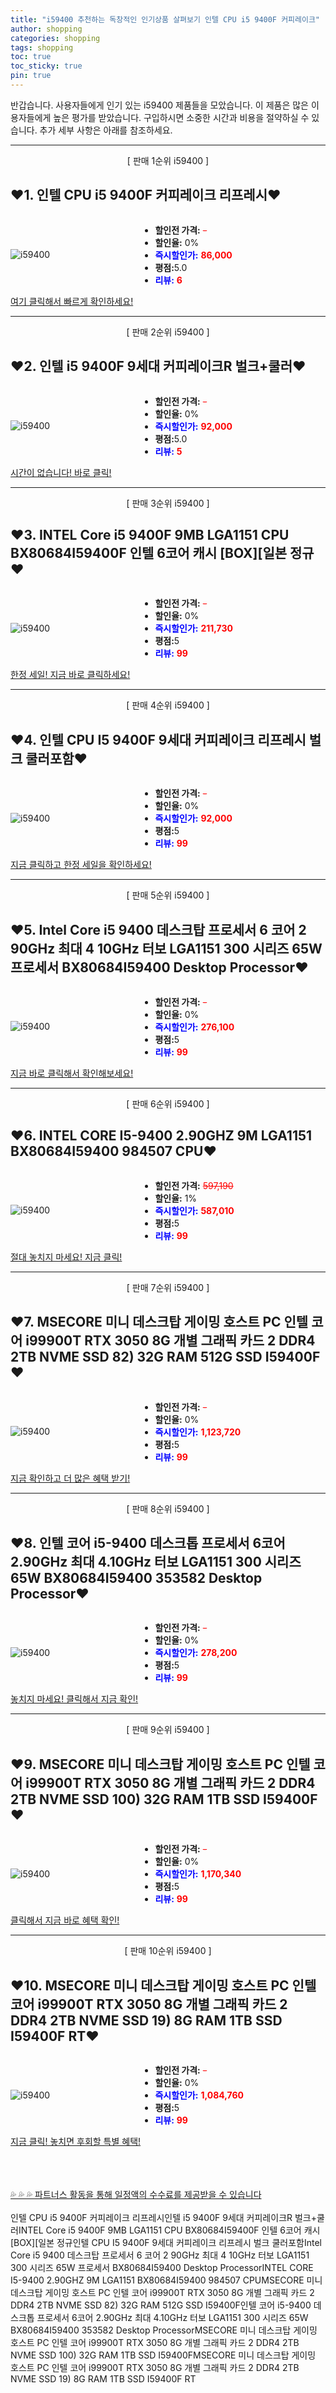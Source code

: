 ```yaml
---
title: "i59400 추천하는 독창적인 인기상품 살펴보기 인텔 CPU i5 9400F 커피레이크"
author: shopping
categories: shopping
tags: shopping
toc: true
toc_sticky: true
pin: true
---
```

반갑습니다. 사용자들에게 인기 있는 i59400 제품들을 모았습니다. 이 제품은 많은 이용자들에게 높은 평가를 받았습니다. 구입하시면 소중한 시간과 비용을 절약하실 수 있습니다. 추가 세부 사항은 아래를 참조하세요.

---
<p class="toplist" style="margin: 0 auto; display: block; width: fit-content;">[ 판매 1순위 i59400 ]</p>

<h2><strong>❤️1. 인텔 CPU i5 9400F 커피레이크 리프레시❤️</strong></h2>

<div style="display: flex; align-items: center;">
    <div style="flex: 0.4;">
        <img src="https://thumbnail9.coupangcdn.com/thumbnails/remote/230x230ex/image/vendor_inventory/32c2/96637336a1e16bf746b80e1b71911d787b029000173c786bcc1161772cc4.jpg" alt="i59400" style="max-width: 100%;">
    </div>
    <div style="flex: 0.6; margin-left: 10px;">
        <ul>
            <li><strong>할인전 가격:</strong> <del style="color: red;">-</del></li>
            <li><strong>할인율:</strong> 0%</li>
            <li><span style='color:blue'><strong>즉시할인가:</strong></span> <span style='color:red'><strong>86,000</strong></span></li>
            <li><strong>평점:</strong>5.0</li>
            <li><span style='color:blue'><strong>리뷰:</strong></span> <span style='color:red'><strong>6</strong></span></li>
        </ul>
    </div>
</div>
<div class="center">
    <a href="https://William4Davisa.github.io?lptag=AF9450613&subid=githubio&pageKey=7293149465&traceid=V0-153&itemId=18645225450&vendorItemId=85780233910" class="myButton">
        여기 클릭해서 빠르게 확인하세요!
    </a>
</div>


---
<p class="toplist" style="margin: 0 auto; display: block; width: fit-content;">[ 판매 2순위 i59400 ]</p>

<h2><strong>❤️2. 인텔 i5 9400F 9세대 커피레이크R 벌크+쿨러❤️</strong></h2>

<div style="display: flex; align-items: center;">
    <div style="flex: 0.4;">
        <img src="https://thumbnail7.coupangcdn.com/thumbnails/remote/230x230ex/image/vendor_inventory/ac39/57dd5bb4cd77add8c654cd59d5983fe6e9d2b71b7563b4f22822ef80f2af.jpg" alt="i59400" style="max-width: 100%;">
    </div>
    <div style="flex: 0.6; margin-left: 10px;">
        <ul>
            <li><strong>할인전 가격:</strong> <del style="color: red;">-</del></li>
            <li><strong>할인율:</strong> 0%</li>
            <li><span style='color:blue'><strong>즉시할인가:</strong></span> <span style='color:red'><strong>92,000</strong></span></li>
            <li><strong>평점:</strong>5.0</li>
            <li><span style='color:blue'><strong>리뷰:</strong></span> <span style='color:red'><strong>5</strong></span></li>
        </ul>
    </div>
</div>
<div class="center">
    <a href="https://William4Davisa.github.io?lptag=AF9450613&subid=githubio&pageKey=6316752780&traceid=V0-153&itemId=13141723085&vendorItemId=80400516406" class="myButton">
        시간이 없습니다! 바로 클릭!
    </a>
</div>


---
<p class="toplist" style="margin: 0 auto; display: block; width: fit-content;">[ 판매 3순위 i59400 ]</p>

<h2><strong>❤️3. INTEL Core i5 9400F 9MB LGA1151 CPU BX80684I59400F 인텔 6코어 캐시 [BOX][일본 정규❤️</strong></h2>

<div style="display: flex; align-items: center;">
    <div style="flex: 0.4;">
        <img src="https://thumbnail9.coupangcdn.com/thumbnails/remote/230x230ex/image/vendor_inventory/63cb/f1eae3b9a95dc124aedac43b3214d968b12a81ac2c9a4da260a2fe91a098.jpg" alt="i59400" style="max-width: 100%;">
    </div>
    <div style="flex: 0.6; margin-left: 10px;">
        <ul>
            <li><strong>할인전 가격:</strong> <del style="color: red;">-</del></li>
            <li><strong>할인율:</strong> 0%</li>
            <li><span style='color:blue'><strong>즉시할인가:</strong></span> <span style='color:red'><strong>211,730</strong></span></li>
            <li><strong>평점:</strong>5</li>
            <li><span style='color:blue'><strong>리뷰:</strong></span> <span style='color:red'><strong>99</strong></span></li>
        </ul>
    </div>
</div>
<div class="center">
    <a href="https://William4Davisa.github.io?lptag=AF9450613&subid=githubio&pageKey=8219064212&traceid=V0-153&itemId=23615996447&vendorItemId=90756044505" class="myButton">
        한정 세일! 지금 바로 클릭하세요!
    </a>
</div>


---
<p class="toplist" style="margin: 0 auto; display: block; width: fit-content;">[ 판매 4순위 i59400 ]</p>

<h2><strong>❤️4. 인텔 CPU I5 9400F 9세대 커피레이크 리프레시 벌크 쿨러포함❤️</strong></h2>

<div style="display: flex; align-items: center;">
    <div style="flex: 0.4;">
        <img src="https://thumbnail7.coupangcdn.com/thumbnails/remote/230x230ex/image/vendor_inventory/954b/aea5dbc1f6e730c67da086014ec3dfe023d77955bf11a4eb3e85bc600f46.jpg" alt="i59400" style="max-width: 100%;">
    </div>
    <div style="flex: 0.6; margin-left: 10px;">
        <ul>
            <li><strong>할인전 가격:</strong> <del style="color: red;">-</del></li>
            <li><strong>할인율:</strong> 0%</li>
            <li><span style='color:blue'><strong>즉시할인가:</strong></span> <span style='color:red'><strong>92,000</strong></span></li>
            <li><strong>평점:</strong>5</li>
            <li><span style='color:blue'><strong>리뷰:</strong></span> <span style='color:red'><strong>99</strong></span></li>
        </ul>
    </div>
</div>
<div class="center">
    <a href="https://William4Davisa.github.io?lptag=AF9450613&subid=githubio&pageKey=7293149385&traceid=V0-153&itemId=18645224917&vendorItemId=85780233859" class="myButton">
        지금 클릭하고 한정 세일을 확인하세요!
    </a>
</div>


---
<p class="toplist" style="margin: 0 auto; display: block; width: fit-content;">[ 판매 5순위 i59400 ]</p>

<h2><strong>❤️5. Intel Core i5 9400 데스크탑 프로세서 6 코어 2 90GHz 최대 4 10GHz 터보 LGA1151 300 시리즈 65W 프로세서 BX80684I59400 Desktop Processor❤️</strong></h2>

<div style="display: flex; align-items: center;">
    <div style="flex: 0.4;">
        <img src="https://thumbnail6.coupangcdn.com/thumbnails/remote/230x230ex/image/vendor_inventory/c916/29c00c6d7a09d32eb378eb1be0b697c9916a2fd80511f1213b49cc935562.jpg" alt="i59400" style="max-width: 100%;">
    </div>
    <div style="flex: 0.6; margin-left: 10px;">
        <ul>
            <li><strong>할인전 가격:</strong> <del style="color: red;">-</del></li>
            <li><strong>할인율:</strong> 0%</li>
            <li><span style='color:blue'><strong>즉시할인가:</strong></span> <span style='color:red'><strong>276,100</strong></span></li>
            <li><strong>평점:</strong>5</li>
            <li><span style='color:blue'><strong>리뷰:</strong></span> <span style='color:red'><strong>99</strong></span></li>
        </ul>
    </div>
</div>
<div class="center">
    <a href="https://William4Davisa.github.io?lptag=AF9450613&subid=githubio&pageKey=7127868361&traceid=V0-153&itemId=17862322578&vendorItemId=89765335056" class="myButton">
        지금 바로 클릭해서 확인해보세요!
    </a>
</div>


---
<p class="toplist" style="margin: 0 auto; display: block; width: fit-content;">[ 판매 6순위 i59400 ]</p>

<h2><strong>❤️6. INTEL CORE I5-9400 2.90GHZ 9M LGA1151 BX80684I59400 984507 CPU❤️</strong></h2>

<div style="display: flex; align-items: center;">
    <div style="flex: 0.4;">
        <img src="https://thumbnail7.coupangcdn.com/thumbnails/remote/230x230ex/image/vendor_inventory/db18/799ddf0ce7ec24fe459d97d380618c12c94469d66e3f992c50483d577001.jpg" alt="i59400" style="max-width: 100%;">
    </div>
    <div style="flex: 0.6; margin-left: 10px;">
        <ul>
            <li><strong>할인전 가격:</strong> <del style="color: red;">597,190</del></li>
            <li><strong>할인율:</strong> 1%</li>
            <li><span style='color:blue'><strong>즉시할인가:</strong></span> <span style='color:red'><strong>587,010</strong></span></li>
            <li><strong>평점:</strong>5</li>
            <li><span style='color:blue'><strong>리뷰:</strong></span> <span style='color:red'><strong>99</strong></span></li>
        </ul>
    </div>
</div>
<div class="center">
    <a href="https://William4Davisa.github.io?lptag=AF9450613&subid=githubio&pageKey=7955057779&traceid=V0-153&itemId=21972387355&vendorItemId=90143872682" class="myButton">
        절대 놓치지 마세요! 지금 클릭!
    </a>
</div>


---
<p class="toplist" style="margin: 0 auto; display: block; width: fit-content;">[ 판매 7순위 i59400 ]</p>

<h2><strong>❤️7. MSECORE 미니 데스크탑 게이밍 호스트 PC 인텔 코어 i99900T RTX 3050 8G 개별 그래픽 카드 2 DDR4 2TB NVME SSD 82) 32G RAM 512G SSD  I59400F❤️</strong></h2>

<div style="display: flex; align-items: center;">
    <div style="flex: 0.4;">
        <img src="https://thumbnail8.coupangcdn.com/thumbnails/remote/230x230ex/image/vendor_inventory/177e/b2d4c8ad331ab24e1128c0a1a1c2479c15a3f8b903dbe9a6cc9248601625.jpg" alt="i59400" style="max-width: 100%;">
    </div>
    <div style="flex: 0.6; margin-left: 10px;">
        <ul>
            <li><strong>할인전 가격:</strong> <del style="color: red;">-</del></li>
            <li><strong>할인율:</strong> 0%</li>
            <li><span style='color:blue'><strong>즉시할인가:</strong></span> <span style='color:red'><strong>1,123,720</strong></span></li>
            <li><strong>평점:</strong>5</li>
            <li><span style='color:blue'><strong>리뷰:</strong></span> <span style='color:red'><strong>99</strong></span></li>
        </ul>
    </div>
</div>
<div class="center">
    <a href="https://William4Davisa.github.io?lptag=AF9450613&subid=githubio&pageKey=8130218441&traceid=V0-153&itemId=23087652217&vendorItemId=90121112581" class="myButton">
        지금 확인하고 더 많은 혜택 받기!
    </a>
</div>


---
<p class="toplist" style="margin: 0 auto; display: block; width: fit-content;">[ 판매 8순위 i59400 ]</p>

<h2><strong>❤️8. 인텔 코어 i5-9400 데스크톱 프로세서 6코어 2.90GHz 최대 4.10GHz 터보 LGA1151 300 시리즈 65W BX80684I59400 353582 Desktop Processor❤️</strong></h2>

<div style="display: flex; align-items: center;">
    <div style="flex: 0.4;">
        <img src="https://thumbnail7.coupangcdn.com/thumbnails/remote/230x230ex/image/vendor_inventory/360b/2f3834aaf4fb0d147c200a03e7b0d49df8342d828cccb545b42096d130fd.jpg" alt="i59400" style="max-width: 100%;">
    </div>
    <div style="flex: 0.6; margin-left: 10px;">
        <ul>
            <li><strong>할인전 가격:</strong> <del style="color: red;">-</del></li>
            <li><strong>할인율:</strong> 0%</li>
            <li><span style='color:blue'><strong>즉시할인가:</strong></span> <span style='color:red'><strong>278,200</strong></span></li>
            <li><strong>평점:</strong>5</li>
            <li><span style='color:blue'><strong>리뷰:</strong></span> <span style='color:red'><strong>99</strong></span></li>
        </ul>
    </div>
</div>
<div class="center">
    <a href="https://William4Davisa.github.io?lptag=AF9450613&subid=githubio&pageKey=7834634337&traceid=V0-153&itemId=21313999003&vendorItemId=90381630790" class="myButton">
        놓치지 마세요! 클릭해서 지금 확인!
    </a>
</div>


---
<p class="toplist" style="margin: 0 auto; display: block; width: fit-content;">[ 판매 9순위 i59400 ]</p>

<h2><strong>❤️9. MSECORE 미니 데스크탑 게이밍 호스트 PC 인텔 코어 i99900T RTX 3050 8G 개별 그래픽 카드 2 DDR4 2TB NVME SSD 100) 32G RAM 1TB SSD  I59400F❤️</strong></h2>

<div style="display: flex; align-items: center;">
    <div style="flex: 0.4;">
        <img src="https://thumbnail8.coupangcdn.com/thumbnails/remote/230x230ex/image/vendor_inventory/177e/b2d4c8ad331ab24e1128c0a1a1c2479c15a3f8b903dbe9a6cc9248601625.jpg" alt="i59400" style="max-width: 100%;">
    </div>
    <div style="flex: 0.6; margin-left: 10px;">
        <ul>
            <li><strong>할인전 가격:</strong> <del style="color: red;">-</del></li>
            <li><strong>할인율:</strong> 0%</li>
            <li><span style='color:blue'><strong>즉시할인가:</strong></span> <span style='color:red'><strong>1,170,340</strong></span></li>
            <li><strong>평점:</strong>5</li>
            <li><span style='color:blue'><strong>리뷰:</strong></span> <span style='color:red'><strong>99</strong></span></li>
        </ul>
    </div>
</div>
<div class="center">
    <a href="https://William4Davisa.github.io?lptag=AF9450613&subid=githubio&pageKey=8130218441&traceid=V0-153&itemId=23087652233&vendorItemId=90121112618" class="myButton">
        클릭해서 지금 바로 혜택 확인!
    </a>
</div>


---
<p class="toplist" style="margin: 0 auto; display: block; width: fit-content;">[ 판매 10순위 i59400 ]</p>

<h2><strong>❤️10. MSECORE 미니 데스크탑 게이밍 호스트 PC 인텔 코어 i99900T RTX 3050 8G 개별 그래픽 카드 2 DDR4 2TB NVME SSD 19) 8G RAM 1TB SSD  I59400F RT❤️</strong></h2>

<div style="display: flex; align-items: center;">
    <div style="flex: 0.4;">
        <img src="https://thumbnail8.coupangcdn.com/thumbnails/remote/230x230ex/image/vendor_inventory/177e/b2d4c8ad331ab24e1128c0a1a1c2479c15a3f8b903dbe9a6cc9248601625.jpg" alt="i59400" style="max-width: 100%;">
    </div>
    <div style="flex: 0.6; margin-left: 10px;">
        <ul>
            <li><strong>할인전 가격:</strong> <del style="color: red;">-</del></li>
            <li><strong>할인율:</strong> 0%</li>
            <li><span style='color:blue'><strong>즉시할인가:</strong></span> <span style='color:red'><strong>1,084,760</strong></span></li>
            <li><strong>평점:</strong>5</li>
            <li><span style='color:blue'><strong>리뷰:</strong></span> <span style='color:red'><strong>99</strong></span></li>
        </ul>
    </div>
</div>
<div class="center">
    <a href="https://William4Davisa.github.io?lptag=AF9450613&subid=githubio&pageKey=8130218441&traceid=V0-153&itemId=23087652177&vendorItemId=90121112453" class="myButton">
        지금 클릭! 놓치면 후회할 특별 혜택!
    </a>
</div>

<br><br><br>[💦 💦 💦 파트너스 활동을 통해 일정액의 수수료를 제공받을 수 있습니다](https://link.coupang.com/a/bcpT2c)<br><br>인텔 CPU i5 9400F 커피레이크 리프레시인텔 i5 9400F 9세대 커피레이크R 벌크+쿨러INTEL Core i5 9400F 9MB LGA1151 CPU BX80684I59400F 인텔 6코어 캐시 [BOX][일본 정규인텔 CPU I5 9400F 9세대 커피레이크 리프레시 벌크 쿨러포함Intel Core i5 9400 데스크탑 프로세서 6 코어 2 90GHz 최대 4 10GHz 터보 LGA1151 300 시리즈 65W 프로세서 BX80684I59400 Desktop ProcessorINTEL CORE I5-9400 2.90GHZ 9M LGA1151 BX80684I59400 984507 CPUMSECORE 미니 데스크탑 게이밍 호스트 PC 인텔 코어 i99900T RTX 3050 8G 개별 그래픽 카드 2 DDR4 2TB NVME SSD 82) 32G RAM 512G SSD  I59400F인텔 코어 i5-9400 데스크톱 프로세서 6코어 2.90GHz 최대 4.10GHz 터보 LGA1151 300 시리즈 65W BX80684I59400 353582 Desktop ProcessorMSECORE 미니 데스크탑 게이밍 호스트 PC 인텔 코어 i99900T RTX 3050 8G 개별 그래픽 카드 2 DDR4 2TB NVME SSD 100) 32G RAM 1TB SSD  I59400FMSECORE 미니 데스크탑 게이밍 호스트 PC 인텔 코어 i99900T RTX 3050 8G 개별 그래픽 카드 2 DDR4 2TB NVME SSD 19) 8G RAM 1TB SSD  I59400F RT